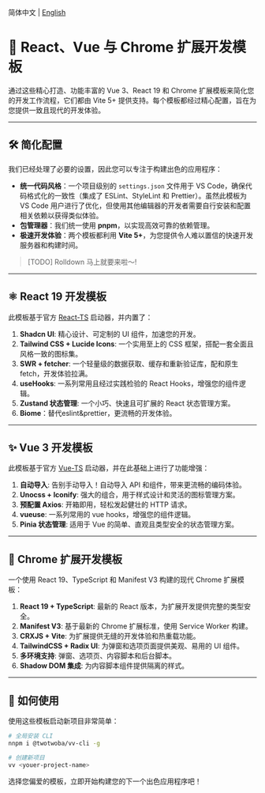 简体中文 | [English](README.md)

# 🚀 React、Vue 与 Chrome 扩展开发模板

通过这些精心打造、功能丰富的 Vue 3、React 19 和 Chrome 扩展模板来简化您的开发工作流程，它们都由 Vite 5+ 提供支持。每个模板都经过精心配置，旨在为您提供一致且现代的开发体验。

---

## 🛠️ 简化配置

我们已经处理了必要的设置，因此您可以专注于构建出色的应用程序：

-   **统一代码风格**：一个项目级别的 `settings.json` 文件用于 VS Code，确保代码格式化的一致性（集成了 ESLint、StyleLint 和 Prettier）。虽然此模板为 VS Code 用户进行了优化，但使用其他编辑器的开发者需要自行安装和配置相关依赖以获得类似体验。
-   **包管理器**：我们统一使用 **pnpm**，以实现高效可靠的依赖管理。
-   **极速开发体验**：两个模板都利用 **Vite 5+**，为您提供令人难以置信的快速开发服务器和构建时间。

> [TODO] Rolldown 马上就要来啦～!

---

## ⚛️ React 19 开发模板

此模板基于官方 [React-TS](https://github.com/vitejs/vite/tree/main/packages/create-vite/template-react-ts) 启动器，并内置了：

1.  **Shadcn UI**: 精心设计、可定制的 UI 组件，加速您的开发。
2.  **Tailwind CSS + Lucide Icons**: 一个实用至上的 CSS 框架，搭配一套全面且风格一致的图标集。
3.  **SWR + fetcher**: 一个轻量级的数据获取、缓存和重新验证库，配和原生 fetch，开发体验拉满。
4.  **useHooks**: 一系列常用且经过实践检验的 React Hooks，增强您的组件逻辑。
5.  **Zustand 状态管理**: 一个小巧、快速且可扩展的 React 状态管理方案。
6.  **Biome**：替代eslint&prettier，更流畅的开发体验。

---

## ✨ Vue 3 开发模板

此模板基于官方 [Vue-TS](https://github.com/vitejs/vite/tree/main/packages/create-vite/template-vue-ts) 启动器，并在此基础上进行了功能增强：

1.  **自动导入**: 告别手动导入！自动导入 API 和组件，带来更流畅的编码体验。
2.  **Unocss + Iconify**: 强大的组合，用于样式设计和灵活的图标管理方案。
3.  **预配置 Axios**: 开箱即用，轻松发起健壮的 HTTP 请求。
4.  **vueuse**: 一系列常用的 vue hooks，增强您的组件逻辑。
5.  **Pinia 状态管理**: 适用于 Vue 的简单、直观且类型安全的状态管理方案。

---

## 🧩 Chrome 扩展开发模板

一个使用 React 19、TypeScript 和 Manifest V3 构建的现代 Chrome 扩展模板：

1. **React 19 + TypeScript**: 最新的 React 版本，为扩展开发提供完整的类型安全。
2. **Manifest V3**: 基于最新的 Chrome 扩展标准，使用 Service Worker 构建。
3. **CRXJS + Vite**: 为扩展提供无缝的开发体验和热重载功能。
4. **TailwindCSS + Radix UI**: 为弹窗和选项页面提供美观、易用的 UI 组件。
5. **多环境支持**: 弹窗、选项页、内容脚本和后台脚本。
6. **Shadow DOM 集成**: 为内容脚本组件提供隔离的样式。

---

## 🚀 如何使用

使用这些模板启动新项目非常简单：

```bash
# 全局安装 CLI
nnpm i @twotwoba/vv-cli -g

# 创建新项目
vv <youer-project-name>
```

选择您偏爱的模板，立即开始构建您的下一个出色应用程序吧！
